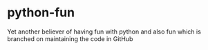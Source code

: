 # python-fun
Yet another believer of having fun with python and also fun which is branched on maintaining the code in GitHub
